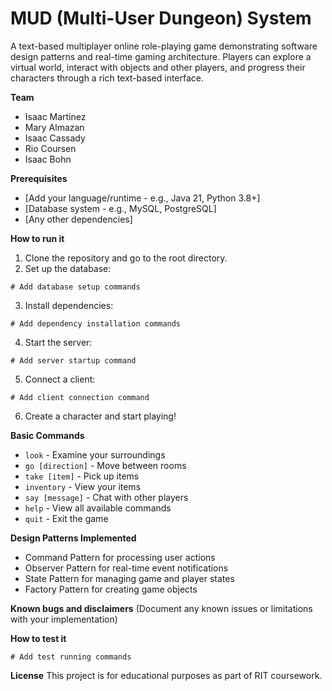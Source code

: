 # MUD (Multi-User Dungeon) System

A text-based multiplayer online role-playing game demonstrating software design patterns and real-time gaming architecture. Players can explore a virtual world, interact with objects and other players, and progress their characters through a rich text-based interface.

**Team**
* Isaac Martinez
* Mary Almazan
* Isaac Cassady
* Rio Coursen
* Isaac Bohn

**Prerequisites**
* [Add your language/runtime - e.g., Java 21, Python 3.8+]
* [Database system - e.g., MySQL, PostgreSQL]
* [Any other dependencies]

**How to run it**
1. Clone the repository and go to the root directory.
2. Set up the database:
```
# Add database setup commands
```
3. Install dependencies:
```
# Add dependency installation commands
```
4. Start the server:
```
# Add server startup command
```
5. Connect a client:
```
# Add client connection command
```
6. Create a character and start playing!

**Basic Commands**
* `look` - Examine your surroundings
* `go [direction]` - Move between rooms
* `take [item]` - Pick up items
* `inventory` - View your items
* `say [message]` - Chat with other players
* `help` - View all available commands
* `quit` - Exit the game

**Design Patterns Implemented**
* Command Pattern for processing user actions
* Observer Pattern for real-time event notifications
* State Pattern for managing game and player states
* Factory Pattern for creating game objects

**Known bugs and disclaimers**
(Document any known issues or limitations with your implementation)

**How to test it**
```
# Add test running commands
```

**License**
This project is for educational purposes as part of RIT coursework.
